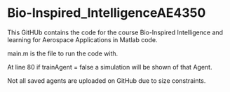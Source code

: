# Bio-Inspired_IntelligenceAE4350

This GitHUb contains the code for the course Bio-Inspired Intelligence and learning for Aerospace Applications in Matlab code.

main.m is the file to run the code with.

At line 80 if trainAgent = false a simulation will be shown of that Agent.

Not all saved agents are uploaded on GitHub due to size constraints.
